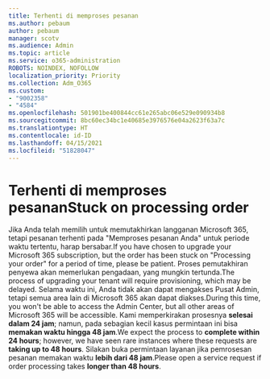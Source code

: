 ```yaml
---
title: Terhenti di memproses pesanan
ms.author: pebaum
author: pebaum
manager: scotv
ms.audience: Admin
ms.topic: article
ms.service: o365-administration
ROBOTS: NOINDEX, NOFOLLOW
localization_priority: Priority
ms.collection: Adm_O365
ms.custom:
- "9002358"
- "4584"
ms.openlocfilehash: 501901be400844cc61e265abc06e529e090934b8
ms.sourcegitcommit: 8bc60ec34bc1e40685e3976576e04a2623f63a7c
ms.translationtype: HT
ms.contentlocale: id-ID
ms.lasthandoff: 04/15/2021
ms.locfileid: "51828047"
---
```

# <a name="stuck-on-processing-order"></a><span data-ttu-id="2d05c-102">Terhenti di memproses pesanan</span><span class="sxs-lookup"><span data-stu-id="2d05c-102">Stuck on processing order</span></span>

<span data-ttu-id="2d05c-103">Jika Anda telah memilih untuk memutakhirkan langganan Microsoft 365, tetapi pesanan terhenti pada "Memproses pesanan Anda" untuk periode waktu tertentu, harap bersabar.</span><span class="sxs-lookup"><span data-stu-id="2d05c-103">If you have chosen to upgrade your Microsoft 365 subscription, but the order has been stuck on "Processing your order" for a period of time, please be patient.</span></span> <span data-ttu-id="2d05c-104">Proses pemutakhiran penyewa akan memerlukan pengadaan, yang mungkin tertunda.</span><span class="sxs-lookup"><span data-stu-id="2d05c-104">The process of upgrading your tenant will require provisioning, which may be delayed.</span></span> <span data-ttu-id="2d05c-105">Selama waktu ini, Anda tidak akan dapat mengakses Pusat Admin, tetapi semua area lain di Microsoft 365 akan dapat diakses.</span><span class="sxs-lookup"><span data-stu-id="2d05c-105">During this time, you won't be able to access the Admin Center, but all other areas of Microsoft 365 will be accessible.</span></span> <span data-ttu-id="2d05c-106">Kami memperkirakan prosesnya **selesai dalam 24 jam**; namun, pada sebagian kecil kasus permintaan ini bisa **memakan waktu hingga 48 jam**.</span><span class="sxs-lookup"><span data-stu-id="2d05c-106">We expect the process to **complete within 24 hours**; however, we have seen rare instances where these requests are **taking up to 48 hours**.</span></span> <span data-ttu-id="2d05c-107">Silakan buka permintaan layanan jika pemrosesan pesanan memakan waktu **lebih dari 48 jam**.</span><span class="sxs-lookup"><span data-stu-id="2d05c-107">Please open a service request if order processing takes **longer than 48 hours**.</span></span>
